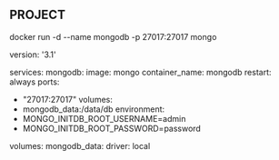 
## PROJECT 
docker run -d --name mongodb -p 27017:27017 mongo


version: '3.1'

services:
mongodb:
image: mongo
container_name: mongodb
restart: always
ports:
- "27017:27017"
volumes:
- mongodb_data:/data/db
environment:
- MONGO_INITDB_ROOT_USERNAME=admin
- MONGO_INITDB_ROOT_PASSWORD=password

volumes:
mongodb_data:
driver: local

